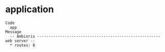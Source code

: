 # application

    Code
      app
    Message
      -- Ambiorix ------------------------------------------------------ web server --
      * routes: 8

